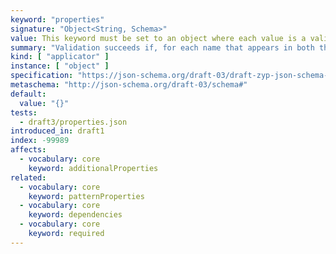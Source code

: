 ```yaml
---
keyword: "properties"
signature: "Object<String, Schema>"
value: This keyword must be set to an object where each value is a valid JSON Schema
summary: "Validation succeeds if, for each name that appears in both the instance and as a name within this keyword's value, the child instance for that name successfully validates against the corresponding schema."
kind: [ "applicator" ]
instance: [ "object" ]
specification: "https://json-schema.org/draft-03/draft-zyp-json-schema-03.pdf#5.2"
metaschema: "http://json-schema.org/draft-03/schema#"
default:
  value: "{}"
tests:
  - draft3/properties.json
introduced_in: draft1
index: -99989
affects:
  - vocabulary: core
    keyword: additionalProperties
related:
  - vocabulary: core
    keyword: patternProperties
  - vocabulary: core
    keyword: dependencies
  - vocabulary: core
    keyword: required
---
```


